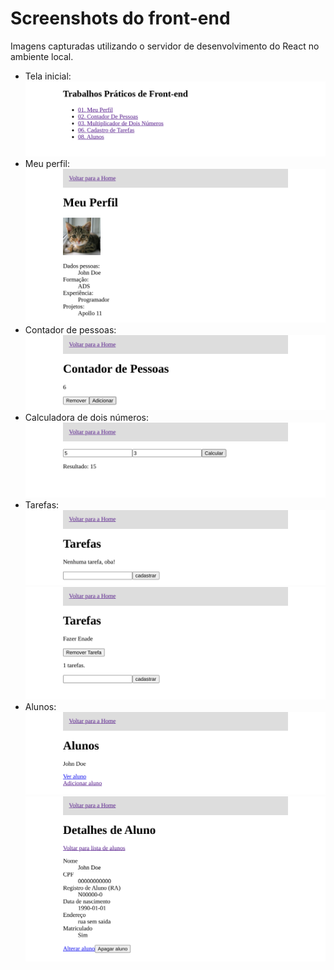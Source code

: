 # Screenshots do front-end

Imagens capturadas utilizando o servidor de desenvolvimento do React no ambiente
local.

- Tela inicial:
  ![Tela inicial](./00-tela-inicial.png)
- Meu perfil:
  ![Meu perfil](./01-meu-perfil.png)
- Contador de pessoas:
  ![Contador de pessoas](./02-contador-pessoas.png)
- Calculadora de dois números:
  ![Calculadora de dois números](./03-calculadora-dois-numeros.png)
- Tarefas:
  ![Tarefas (vazio)](./06-cadastro-tarefa.png)
  ![Tarefas (com tarefas)](./06-cadastro-tarefa1.png)
- Alunos:
  ![Alunos (lista)](./08-aluno.png)
  ![Alunos (detalhe)](./08-aluno1.png)
